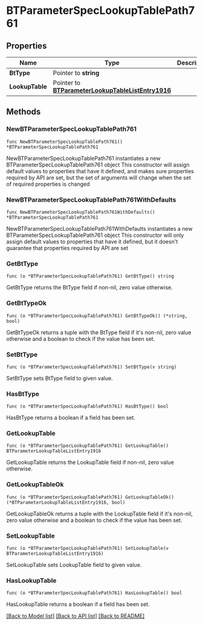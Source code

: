# BTParameterSpecLookupTablePath761

## Properties

Name | Type | Description | Notes
------------ | ------------- | ------------- | -------------
**BtType** | Pointer to **string** |  | [optional] 
**LookupTable** | Pointer to [**BTParameterLookupTableListEntry1916**](BTParameterLookupTableListEntry-1916.md) |  | [optional] 

## Methods

### NewBTParameterSpecLookupTablePath761

`func NewBTParameterSpecLookupTablePath761() *BTParameterSpecLookupTablePath761`

NewBTParameterSpecLookupTablePath761 instantiates a new BTParameterSpecLookupTablePath761 object
This constructor will assign default values to properties that have it defined,
and makes sure properties required by API are set, but the set of arguments
will change when the set of required properties is changed

### NewBTParameterSpecLookupTablePath761WithDefaults

`func NewBTParameterSpecLookupTablePath761WithDefaults() *BTParameterSpecLookupTablePath761`

NewBTParameterSpecLookupTablePath761WithDefaults instantiates a new BTParameterSpecLookupTablePath761 object
This constructor will only assign default values to properties that have it defined,
but it doesn't guarantee that properties required by API are set

### GetBtType

`func (o *BTParameterSpecLookupTablePath761) GetBtType() string`

GetBtType returns the BtType field if non-nil, zero value otherwise.

### GetBtTypeOk

`func (o *BTParameterSpecLookupTablePath761) GetBtTypeOk() (*string, bool)`

GetBtTypeOk returns a tuple with the BtType field if it's non-nil, zero value otherwise
and a boolean to check if the value has been set.

### SetBtType

`func (o *BTParameterSpecLookupTablePath761) SetBtType(v string)`

SetBtType sets BtType field to given value.

### HasBtType

`func (o *BTParameterSpecLookupTablePath761) HasBtType() bool`

HasBtType returns a boolean if a field has been set.

### GetLookupTable

`func (o *BTParameterSpecLookupTablePath761) GetLookupTable() BTParameterLookupTableListEntry1916`

GetLookupTable returns the LookupTable field if non-nil, zero value otherwise.

### GetLookupTableOk

`func (o *BTParameterSpecLookupTablePath761) GetLookupTableOk() (*BTParameterLookupTableListEntry1916, bool)`

GetLookupTableOk returns a tuple with the LookupTable field if it's non-nil, zero value otherwise
and a boolean to check if the value has been set.

### SetLookupTable

`func (o *BTParameterSpecLookupTablePath761) SetLookupTable(v BTParameterLookupTableListEntry1916)`

SetLookupTable sets LookupTable field to given value.

### HasLookupTable

`func (o *BTParameterSpecLookupTablePath761) HasLookupTable() bool`

HasLookupTable returns a boolean if a field has been set.


[[Back to Model list]](../README.md#documentation-for-models) [[Back to API list]](../README.md#documentation-for-api-endpoints) [[Back to README]](../README.md)


